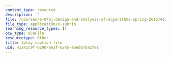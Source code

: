 ```yaml
---
content_type: resource
description: ''
file: /courses/6-046j-design-and-analysis-of-algorithms-spring-2015/41241c9f0298ae1f0245a66d87ba2791_U4x-hzhohB8.srt
file_type: application/x-subrip
learning_resource_types: []
ocw_type: OCWFile
resourcetype: Other
title: 3play caption file
uid: 41241c9f-0298-ae1f-0245-a66d87ba2791
---
```

